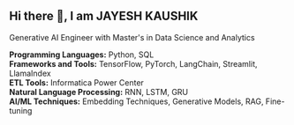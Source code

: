 ## Hi there 👋, I am JAYESH KAUSHIK 
Generative AI Engineer with Master's in Data Science and Analytics

**Programming Languages:** Python, SQL <br>
**Frameworks and Tools:** TensorFlow, PyTorch, LangChain, Streamlit, LlamaIndex <br>
**ETL Tools:** Informatica Power Center <br>
**Natural Language Processing:** RNN, LSTM, GRU <br>
**AI/ML Techniques:** Embedding Techniques, Generative Models, RAG, Fine-tuning <br>


<!--
**Jayshik/Jayshik** is a ✨ _special_ ✨ repository because its `README.md` (this file) appears on your GitHub profile.

Here are some ideas to get you started:

- 🔭 I’m currently working on ...
- 🌱 I’m currently learning ...
- 👯 I’m looking to collaborate on ...
- 🤔 I’m looking for help with ...
- 💬 Ask me about ...
- 📫 How to reach me: ...
- 😄 Pronouns: ...
- ⚡ Fun fact: ...
-->
